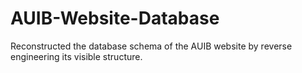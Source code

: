 # AUIB-Website-Database
Reconstructed the database schema of the AUIB website by reverse engineering its visible structure.
